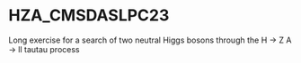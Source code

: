 # HZA_CMSDASLPC23
Long exercise for a search of two neutral Higgs bosons through the H -> Z A -> ll tautau process
